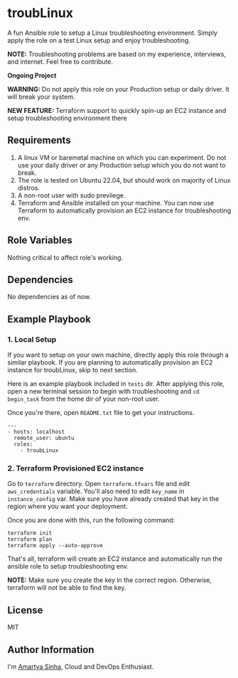 troubLinux
=========

A fun Ansible role to setup a Linux troubleshooting environment. Simply apply the role on a test Linux setup and enjoy troubleshooting.

**NOTE:** Troubleshooting problems are based on my experience, interviews, and internet. Feel free to contribute.

**Ongoing Project**

**WARNING:** Do not apply this role on your Production setup or daily driver. It will break your system.  

**NEW FEATURE:** Terraform support to quickly spin-up an EC2 instance and setup troubleshooting environment there

Requirements
------------

1. A linux VM or baremetal machine on which you can experiment. Do not use your daily driver or any Production setup which you do not want to break.
2. The role is tested on Ubuntu 22.04, but should work on majority of Linux distros.
3. A non-root user with sudo previlege.
4. Terraform and Ansible installed on your machine. You can now use Terraform to automatically provision an EC2 instance for troubleshooting env.

Role Variables
--------------

Nothing critical to affect role's working.

Dependencies
------------

No dependencies as of now.

Example Playbook
----------------

### 1. Local Setup
If you want to setup on your own machine, directly apply this role through a similar playbook. If you are planning to automatically provision an EC2 instance for troubLinux, skip to next section.

Here is an example playbook included in `tests` dir. After applying this role, open a new terminal session to begin with troubleshooting and `cd begin_task` from the home dir of your non-root user.

Once you're there, open `README.txt` file to get your instructions.
```
---
- hosts: localhost
  remote_user: ubuntu
  roles:
    - troubLinux
```
### 2. Terraform Provisioned EC2 instance
Go to `terraform` directory. Open `terraform.tfvars` file and edit `aws_credentials` variable. You'll also need to edit `key_name` in `instance_config` var. Make sure you have already created that key in the region where you want your deployment.


Once you are done with this, run the following command:
```
terraform init
terraform plan
terraform apply --auto-approve
```

That's all, terraform will create an EC2 instance and automatically run the ansible role to setup troubleshooting env.

**NOTE:** Make sure you create the key in the correct region. Otherwise, terraform will not be able to find the key.

License
-------

MIT

Author Information
------------------

I'm [Amartya Sinha](https://github.com/amartyasinha), Cloud and DevOps Enthusiast.
